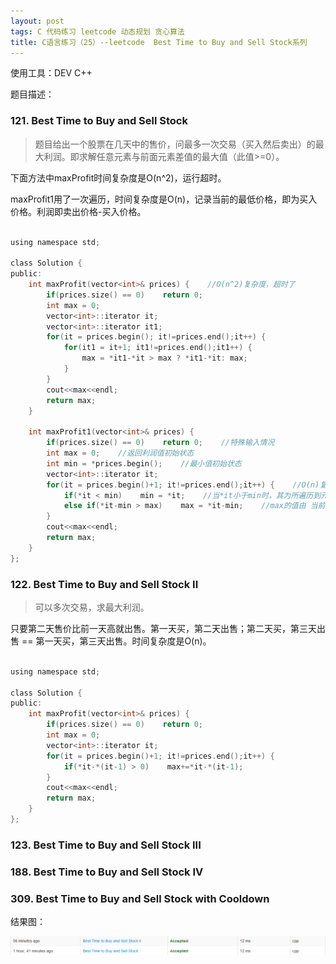 ```yaml
---
layout: post
tags: C 代码练习 leetcode 动态规划 贪心算法
title: C语言练习（25）--leetcode  Best Time to Buy and Sell Stock系列
---
```


使用工具：DEV C++

题目描述：  

### 121. Best Time to Buy and Sell Stock ###

> 题目给出一个股票在几天中的售价，问最多一次交易（买入然后卖出）的最大利润。即求解任意元素与前面元素差值的最大值（此值>=0）。

下面方法中maxProfit时间复杂度是O(n^2)，运行超时。

maxProfit1用了一次遍历，时间复杂度是O(n)，记录当前的最低价格，即为买入价格。利润即卖出价格-买入价格。

```c

using namespace std;

class Solution {
public:
    int maxProfit(vector<int>& prices) {    //O(n^2)复杂度，超时了 
    	if(prices.size() == 0)    return 0;
    	int max = 0;
        vector<int>::iterator it;
        vector<int>::iterator it1;
        for(it = prices.begin(); it!=prices.end();it++) {
        	for(it1 = it+1; it1!=prices.end();it1++) {
        		max = *it1-*it > max ? *it1-*it: max;
			}
		}
		cout<<max<<endl;
		return max;
    }
    
    int maxProfit1(vector<int>& prices) {
    	if(prices.size() == 0)    return 0;    //特殊输入情况 
    	int max = 0;    //返回利润值初始状态 
    	int min = *prices.begin();    //最小值初始状态 
        vector<int>::iterator it;
        for(it = prices.begin()+1; it!=prices.end();it++) {    //O(n)复杂度 
        	if(*it < min)    min = *it;    //当*it小于min时，其为所遍历到元素中最小的一个
        	else if(*it-min > max)    max = *it-min;    //max的值由 当前遍历值-前面所遇到的最小值 构成 
		}
		cout<<max<<endl;
		return max;
    }
};

```

### 122. Best Time to Buy and Sell Stock II ###

> 可以多次交易，求最大利润。

只要第二天售价比前一天高就出售。第一天买，第二天出售；第二天买，第三天出售 == 第一天买，第三天出售。时间复杂度是O(n)。

```c

using namespace std;

class Solution {
public:    
    int maxProfit(vector<int>& prices) {
    	if(prices.size() == 0)    return 0;
    	int max = 0;
        vector<int>::iterator it;
        for(it = prices.begin()+1; it!=prices.end();it++) {
        	if(*it-*(it-1) > 0)    max+=*it-*(it-1);
		}
		cout<<max<<endl;
		return max;
    }
};

```

### 123. Best Time to Buy and Sell Stock III ###

### 188. Best Time to Buy and Sell Stock IV ###

### 309. Best Time to Buy and Sell Stock with Cooldown ###

结果图：

![](/assets/img/2016-08-17-C25/1.png)